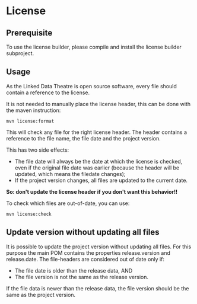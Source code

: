 # License

## Prerequisite
To use the license builder, please compile and install the license builder subproject.
 
## Usage
As the Linked Data Theatre is open source software, every file should contain a reference to the license.

It is not needed to manually place the license header, this can be done with the maven instruction:

    mvn license:format

This will check any file for the right license header. The header contains a reference to the file name, the file date and the project version.

This has two side effects:

- The file date will always be the date at which the license is checked, even if the original file date was earlier (because the header will be updated, which means the filedate changes);
- If the project version changes, all files are updated to the current date.

**So: don't update the license header if you don't want this behavior!!**

To check which files are out-of-date, you can use:

    mvn license:check

## Update version without updating all files
It is possible to update the project version without updating all files. For this purpose the main POM contains the properties release.version and release.date. The file-headers are considered out of date only if:

- The file date is older than the release data, AND
- The file version is not the same as the release version.

If the file data is newer than the release data, the file version should be the same as the project version.